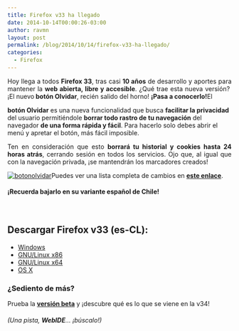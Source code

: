 ```yaml
---
title: Firefox v33 ha llegado
date: 2014-10-14T00:00:26-03:00
author: ravmn
layout: post
permalink: /blog/2014/10/14/firefox-v33-ha-llegado/
categories:
  - Firefox
---
```

<p style="text-align: justify">
  Hoy llega a todos <strong>Firefox 33</strong>, tras casi <strong>10 años</strong> de desarrollo y aportes para mantener la <strong>web abierta, libre y accesible</strong>. ¿Qué trae esta nueva versión?  ¡El nuevo<strong> botón Olvidar</strong>, recién salido del horno! <strong>¡Pasa a conocerlo!</strong><!--more-->El 
  
  <strong>botón Olvidar</strong> es una nueva funcionalidad que busca <strong>facilitar la privacidad</strong> del usuario permitiéndole <strong>borrar todo rastro de tu navegación</strong> del navegador <strong>de una forma rápida y fácil</strong>. Para hacerlo solo debes abrir el menú y apretar el botón, más fácil imposible.
</p>

<p style="text-align: justify">
  Ten en consideración que esto <strong>borrará tu historial y cookies hasta 24 horas atrás</strong>, cerrando sesión en todos los servicios. Ojo que, al igual que con la navegación privada, ¡se mantendrán los marcadores creados!
</p>

[<img class="aligncenter size-full wp-image-844" src="/images/2014/10/botonolvidar.png" alt="botonolvidar" width="278" height="568" srcset="/images/2014/10/botonolvidar.png 278w, /images/2014/10/botonolvidar-252x514.png 252w" sizes="(max-width: 278px) 100vw, 278px" />](/images/2014/10/botonolvidar.png)Puedes ver una lista completa de cambios en [**este enlace**](https://www.mozilla.org/en-US/firefox/33.0/releasenotes/).

#### ¡Recuerda bajarlo en su variante español de Chile!

&nbsp;

## Descargar Firefox v33 (es-CL):

  * [Windows](https://download.mozilla.org/?product=firefox-33.0-SSL&os=win&lang=es-CL)
  * [GNU/Linux x86](https://download.mozilla.org/?product=firefox-33.0-SSL&os=linux&lang=es-CL)
  * [GNU/Linux x64](https://download.mozilla.org/?product=firefox-33.0-SSL&os=linux64&lang=es-CL)
  * [OS X](https://download.mozilla.org/?product=firefox-33.0-SSL&os=osx&lang=es-CL)

### ¿Sediento de más?

Prueba la [**versión beta**](https://www.mozilla.org/es-CL/firefox/channel/#beta) y ¡descubre qué es lo que se viene en la v34!

###### (Una pista, **WebIDE**&#8230; ¡búscalo!)